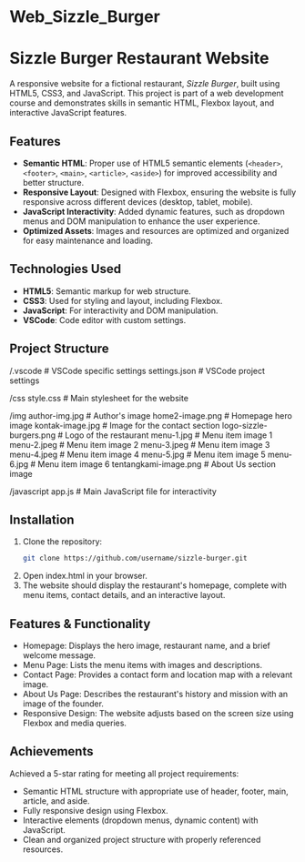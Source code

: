 # Web_Sizzle_Burger
# Sizzle Burger Restaurant Website

A responsive website for a fictional restaurant, *Sizzle Burger*, built using HTML5, CSS3, and JavaScript. This project is part of a web development course and demonstrates skills in semantic HTML, Flexbox layout, and interactive JavaScript features.

## Features

- **Semantic HTML**: Proper use of HTML5 semantic elements (`<header>`, `<footer>`, `<main>`, `<article>`, `<aside>`) for improved accessibility and better structure.
- **Responsive Layout**: Designed with Flexbox, ensuring the website is fully responsive across different devices (desktop, tablet, mobile).
- **JavaScript Interactivity**: Added dynamic features, such as dropdown menus and DOM manipulation to enhance the user experience.
- **Optimized Assets**: Images and resources are optimized and organized for easy maintenance and loading.

## Technologies Used

- **HTML5**: Semantic markup for web structure.
- **CSS3**: Used for styling and layout, including Flexbox.
- **JavaScript**: For interactivity and DOM manipulation.
- **VSCode**: Code editor with custom settings.

## Project Structure
/.vscode # VSCode specific settings settings.json # VSCode project settings

/css style.css # Main stylesheet for the website

/img author-img.jpg # Author's image home2-image.png # Homepage hero image kontak-image.jpg # Image for the contact section logo-sizzle-burgers.png # Logo of the restaurant menu-1.jpg # Menu item image 1 menu-2.jpeg # Menu item image 2 menu-3.jpeg # Menu item image 3 menu-4.jpeg # Menu item image 4 menu-5.jpg # Menu item image 5 menu-6.jpg # Menu item image 6 tentangkami-image.png # About Us section image

/javascript app.js # Main JavaScript file for interactivity


## Installation

1. Clone the repository:
   ```bash
   git clone https://github.com/username/sizzle-burger.git
2. Open index.html in your browser.
3. The website should display the restaurant's homepage, complete with menu items, contact details, and an interactive layout.

## Features & Functionality
- Homepage: Displays the hero image, restaurant name, and a brief welcome message.
- Menu Page: Lists the menu items with images and descriptions.
- Contact Page: Provides a contact form and location map with a relevant image.
- About Us Page: Describes the restaurant's history and mission with an image of the founder.
- Responsive Design: The website adjusts based on the screen size using Flexbox and media queries.

## Achievements
Achieved a 5-star rating for meeting all project requirements:
- Semantic HTML structure with appropriate use of header, footer, main, article, and aside.
- Fully responsive design using Flexbox.
- Interactive elements (dropdown menus, dynamic content) with JavaScript.
- Clean and organized project structure with properly referenced resources.
